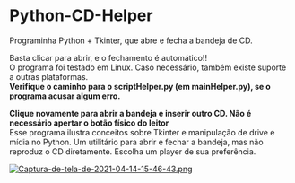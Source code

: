 # Python-CD-Helper
Programinha Python + Tkinter, que abre e fecha a bandeja de CD.

Basta clicar para abrir, e o fechamento é automático!!
<br>
O programa foi testado em Linux. Caso necessário, também existe suporte a outras plataformas.
<br>
<strong> Verifique o caminho para o scriptHelper.py (em mainHelper.py), se o programa acusar algum erro. </strong>
<br>

<strong> Clique novamente para abrir a bandeja e inserir outro CD. Não é necessário apertar o botão físico do leitor </strong>
<br>
Esse programa ilustra conceitos sobre Tkinter e manipulação de drive e mídia no Python. Um utilitário para abrir e fechar a bandeja, mas não reproduz o CD diretamente. Escolha um player de sua preferência.


[![Captura-de-tela-de-2021-04-14-15-46-43.png](https://i.postimg.cc/ydS27pbC/Captura-de-tela-de-2021-04-14-15-46-43.png)](https://postimg.cc/wygwV2zw)

